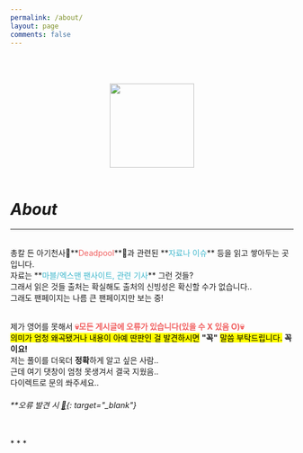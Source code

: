 ```yaml
---
permalink: /about/
layout: page
comments: false
---
```


<br/>
<br/>
<br/>
<center>
 <img src="https://user-images.githubusercontent.com/74714697/100357357-e9df6b80-3037-11eb-9cdb-fd243f2cb191.png" width="150px" height="150px">
</center>
<br/>

# *About*
* * * 
<br/>
총칼 든 아기천사👶**<span style="color:#F15F5F">Deadpool</span>**👶과 관련된 **<span style="color:#3DB7CC">자료나 이슈</span>** 등을 읽고 쌓아두는 곳입니다. <br/>
자료는 **<span style="color:#3DB7CC">마블/엑스맨 팬사이트, 관련 기사</span>** 그런 것들? <br/>
그래서 읽은 것들 출처는 확실해도 출처의 신빙성은 확신할 수가 없습니다..<br/>
그래도 팬페이지는 나름 큰 팬페이지만 보는 중!<br/><br/>

제가 영어를 못해서 **<span style="color:#F15F5F">💀모든 게시글에 오류가 있습니다(있을 수 X 있음 O)💀</span>**<br/>
<mark>의미가 엄청 왜곡됐거나 내용이 아예 딴판인 걸 발견하시면</mark> **"꼭"** <mark>말씀 부탁드립니다.</mark> **꼭이요!**<br/>
저는 풀이를 더욱더 **정확**하게 알고 싶은 사람.. <br/> 근데 여기 댓창이 엄청 못생겨서 결국 지웠음..<br/>
다이렉트로 문의 쏴주세요..
<br/>
###### **오류 발견 시 [💌](https://github.com/iwdstry/yeieje/issues/new){: target="_blank"} 
<br/>
* * *
